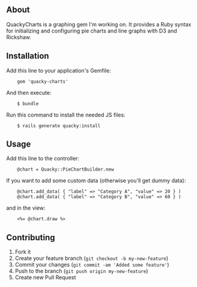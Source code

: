 ## About

QuackyCharts is a graphing gem I'm working on.  It provides a Ruby syntax for initializing and configuring pie charts and line graphs with D3 and Rickshaw.

## Installation

Add this line to your application's Gemfile:

		gem 'quacky-charts'

And then execute:

 		$ bundle

Run this command to install the needed JS files:

		$ rails generate quacky:install

## Usage

Add this line to the controller:

		@chart = Quacky::PieChartBuilder.new
		
If you want to add some custom data (otherwise you'll get dummy data):

		@chart.add_data( { "label" => "Category A", "value" => 20 } )
		@chart.add_data( { "label" => "Category B", "value" => 60 } )
		
and in the view:

		<%= @chart.draw %>
		
## Contributing

1. Fork it
2. Create your feature branch (`git checkout -b my-new-feature`)
3. Commit your changes (`git commit -am 'Added some feature'`)
4. Push to the branch (`git push origin my-new-feature`)
5. Create new Pull Request
